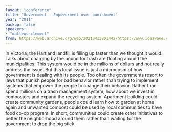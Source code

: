 ```yaml
---
layout: "conference"
title: "Government - Empowerment over punishment"
year: "2011"
backup: false
speakers:
- "matteus-clement"
from: https://web.archive.org/web/20210413201442/https://www.ideawave.ca/2011-conference/government-empowerment-over-punishment
---
```


In Victoria, the Hartland landfill is filling up faster than we thought it
would. Talks about charging by the pound for trash are floating around the
municipalities. This system would be in the millions of dollars and not really
address the issue. But this local issue is just a microcosm of how government
is dealing with its people. Too often the governments resort to laws that
punish people for bad behavior rather than trying to implement systems that
empower the people to change their behavior. Rather than spend millions on a
trash management system, how about we invest in composters and expand the
recycling system. Apartment building could create community gardens, people
could learn how to garden at home again and unwanted compost could be used by
local communities to have food co-op program. In short, communities could
create other initiatives to better the neighborhood around them rather than
waiting for the government to drop the big stick.
